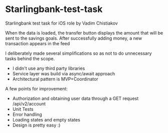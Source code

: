 # Starlingbank-test-task
Starlingbank test task for iOS role by Vadim Chistiakov

When the data is loaded, the transfer button displays the amount that will be sent to the savings goals. 
After successfully adding money, a new transaction appears in the feed

I deliberately made several simplifications so as not to do unnecessary tasks behind the scope.

- I didn't use any third party libraries
- Service layer was build via async/await approach
- Architectural pattern is MVP+Coordinator

A few points for improvement:
- Authorization and obtaining user data through a GET request /api/v2/account
- Unit Tests
- Error handling
- Loading states and empty states
- Design is pretty easy :)
